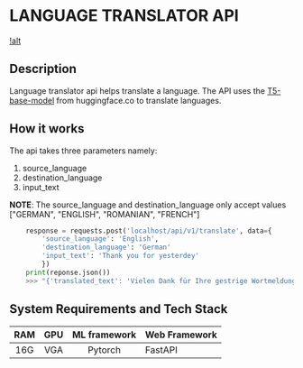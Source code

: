 # LANGUAGE TRANSLATOR API

[!alt](https://modyolo.com/all-language-translate-app.html)

## Description

Language translator api helps translate a language.
The API uses the [T5-base-model](https://huggingface.co/t5-base) from huggingface.co to translate languages.

## How it works

The api takes three parameters namely:

1.  source_language
2.  destination_language
3.  input_text

**NOTE**: The source_language and destination_language only
accept values ["GERMAN", "ENGLISH", "ROMANIAN", "FRENCH"]

```python
    response = requests.post('localhost/api/v1/translate', data={
        'source_language': 'English',
        'destination_language': 'German'
        'input_text': 'Thank you for yesterdey'
        })
    print(reponse.json())
    >>> "{'translated_text': 'Vielen Dank für Ihre gestrige Wortmeldung'}"
```

## System Requirements and Tech Stack

| RAM | GPU | ML framework | Web Framework |
| :-: | :-: | :----------: | :------------ |
| 16G | VGA |   Pytorch    | FastAPI       |
